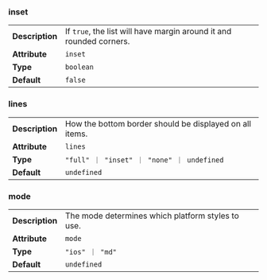 

### inset 

| | |
| --- | --- |
| **Description** | If `true`, the list will have margin around it and rounded corners. |
| **Attribute** | `inset` |
| **Type** | `boolean` |
| **Default** | `false` |



### lines 

| | |
| --- | --- |
| **Description** | How the bottom border should be displayed on all items. |
| **Attribute** | `lines` |
| **Type** | `"full" ｜ "inset" ｜ "none" ｜ undefined` |
| **Default** | `undefined` |



### mode 

| | |
| --- | --- |
| **Description** | The mode determines which platform styles to use. |
| **Attribute** | `mode` |
| **Type** | `"ios" ｜ "md"` |
| **Default** | `undefined` |

